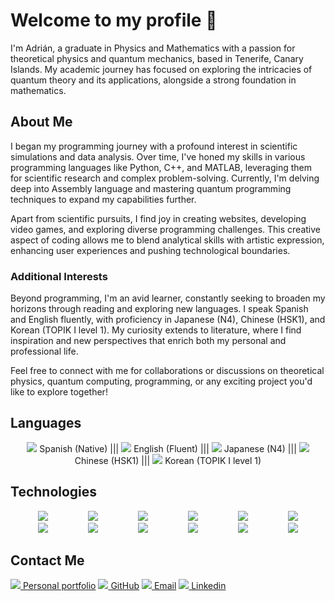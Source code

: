 # Welcome to my profile 🔭

I'm Adrián, a graduate in Physics and Mathematics with a passion for theoretical physics and quantum mechanics, based in Tenerife, Canary Islands. My academic journey has focused on exploring the intricacies of quantum theory and its applications, alongside a strong foundation in mathematics.

## About Me

I began my programming journey with a profound interest in scientific simulations and data analysis. Over time, I've honed my skills in various programming languages like Python, C++, and MATLAB, leveraging them for scientific research and complex problem-solving. Currently, I'm delving deep into Assembly language and mastering quantum programming techniques to expand my capabilities further.

Apart from scientific pursuits, I find joy in creating websites, developing video games, and exploring diverse programming challenges. This creative aspect of coding allows me to blend analytical skills with artistic expression, enhancing user experiences and pushing technological boundaries.

### Additional Interests

Beyond programming, I'm an avid learner, constantly seeking to broaden my horizons through reading and exploring new languages. I speak Spanish and English fluently, with proficiency in Japanese (N4), Chinese (HSK1), and Korean (TOPIK I level 1). My curiosity extends to literature, where I find inspiration and new perspectives that enrich both my personal and professional life.

Feel free to connect with me for collaborations or discussions on theoretical physics, quantum computing, programming, or any exciting project you'd like to explore together!



## Languages
<p align="center">
<img src="https://img.icons8.com/color/20/000000/spain2-circular.png"/> Spanish (Native)  |||
<img src="https://img.icons8.com/color/20/000000/great-britain-circular.png"/> English (Fluent)  |||
<img src="https://img.icons8.com/color/20/000000/japan-circular.png"/> Japanese (N4)   |||
<img src="https://img.icons8.com/color/20/000000/china-circular.png"/> Chinese (HSK1)   |||
<img src="https://img.icons8.com/color/20/000000/south-korea-circular.png"/> Korean (TOPIK I level 1) 
</p>



## Technologies

<div align="center">
  
[<img src="https://img.icons8.com/color/48/000000/html-5.png" style="margin: 0 30px;"/>](https://developer.mozilla.org/en-US/docs/Web/HTML)
[<img src="https://img.icons8.com/color/48/000000/css3.png" style="margin: 0 30px;"/>](https://developer.mozilla.org/en-US/docs/Web/CSS)
[<img src="https://img.icons8.com/color/48/000000/javascript.png" style="margin: 0 30px;"/>](https://developer.mozilla.org/en-US/docs/Web/JavaScript)
[<img src="https://img.icons8.com/color/48/000000/mysql-logo.png" style="margin: 0 30px;"/>](https://www.mysql.com/)
[<img src="https://img.icons8.com/color/48/000000/python.png" style="margin: 0 30px;"/>](https://www.python.org/)
[<img src="https://img.icons8.com/color/48/000000/matlab.png" style="margin: 0 30px;"/>](https://www.mathworks.com/products/matlab.html)
[<img src="https://img.icons8.com/color/48/000000/c-programming.png" style="margin: 0 30px;"/>](https://en.wikipedia.org/wiki/C_(programming_language))
[<img src="https://img.icons8.com/color/48/000000/c-plus-plus-logo.png" style="margin: 0 30px;"/>](https://www.cplusplus.com/)
[<img src="https://img.icons8.com/color/48/000000/c-sharp-logo.png" style="margin: 0 30px;"/>](https://dotnet.microsoft.com/languages/csharp)
[<img src="https://img.icons8.com/color/48/000000/lua-language.png" style="margin: 0 30px;"/>](https://www.lua.org/)
[<img src="https://img.icons8.com/color/48/000000/vue-js.png" style="margin: 0 30px;"/>](https://vuejs.org/)
[<img src="https://img.icons8.com/color/48/000000/assembly.png" style="margin: 0 30px;"/>](https://en.wikipedia.org/wiki/Assembly_language)

</div>


## Contact Me

[<img src="https://img.icons8.com/color/20/000000/link.png"/> Personal portfolio](https://adrianrguez96.github.io/)  [<img src="https://img.icons8.com/color/20/000000/github--v1.png"/> GitHub](https://github.com/adrianrguez96)  [<img src="https://img.icons8.com/color/20/000000/email.png"/> Email](mailto:adriancedres996@outlook.com)  [<img src="https://img.icons8.com/color/20/000000/linkedin.png"/> Linkedin](https://linkedin.com/in/adriancedres)


